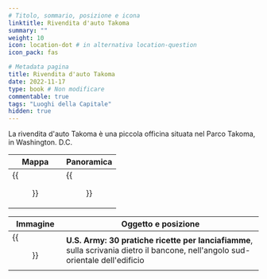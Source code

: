 ```yaml
---
# Titolo, sommario, posizione e icona
linktitle: Rivendita d'auto Takoma
summary: ""
weight: 10
icon: location-dot # in alternativa location-question
icon_pack: fas

# Metadata pagina
title: Rivendita d'auto Takoma
date: 2022-11-17
type: book # Non modificare
commentable: true
tags: "Luoghi della Capitale"
hidden: true
---
```



La rivendita d'auto Takoma è una piccola officina situata nel Parco Takoma, in Washington. D.C.

| Mappa  | Panoramica |
| -----  | ---------- |
| {{<figure src="fo3/Takoma_Industrial_loc.webp">}}  |    {{<figure src="fo3/Takoma_Motor.webp">}} |

| Immagine | Oggetto e posizione |
| -------- | ------------------- |
| {{<figure src="fo3/US_Army_HFR_Takoma_Motor_auto_shop.webp">}}  | **U.S. Army: 30 pratiche ricette per lanciafiamme**, sulla scrivania dietro il bancone, nell'angolo sud-orientale dell'edificio  |

